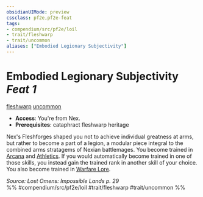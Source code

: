 ```yaml
---
obsidianUIMode: preview
cssclass: pf2e,pf2e-feat
tags:
- compendium/src/pf2e/loil
- trait/fleshwarp
- trait/uncommon
aliases: ["Embodied Legionary Subjectivity"]
---
```

# Embodied Legionary Subjectivity  *Feat 1*  
[fleshwarp](../../Rules/traits/fleshwarp-loag.md)  [uncommon](../../Rules/traits/uncommon.md)  

- **Access**: You're from Nex.
- **Prerequisites**: cataphract fleshwarp heritage

Nex's Fleshforges shaped you not to achieve individual greatness at arms, but rather to become a part of a legion, a modular piece integral to the combined arms stratagems of Nexian battlemages. You become trained in [Arcana](../skills.md#Arcana) and [Athletics](../skills.md#Athletics). If you would automatically become trained in one of those skills, you instead gain the trained rank in another skill of your choice. You also become trained in [Warfare Lore](../skills.md#Lore).

*Source: Lost Omens: Impossible Lands p. 29*  
%% #compendium/src/pf2e/loil #trait/fleshwarp #trait/uncommon %%